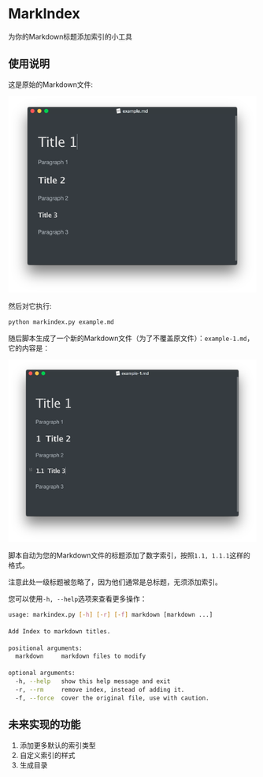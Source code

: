 # MarkIndex

为你的Markdown标题添加索引的小工具

## 使用说明

这是原始的Markdown文件:

![](img/before.png)

然后对它执行:

```bash
python markindex.py example.md
```

随后脚本生成了一个新的Markdown文件（为了不覆盖原文件）：`example-1.md`，它的内容是：

![](img/after.png)

脚本自动为您的Markdown文件的标题添加了数字索引，按照`1.1, 1.1.1`这样的格式。

注意此处一级标题被忽略了，因为他们通常是总标题，无须添加索引。

您可以使用`-h, --help`选项来查看更多操作：

```bash
usage: markindex.py [-h] [-r] [-f] markdown [markdown ...]

Add Index to markdown titles.

positional arguments:
  markdown     markdown files to modify

optional arguments:
  -h, --help   show this help message and exit
  -r, --rm     remove index, instead of adding it.
  -f, --force  cover the original file, use with caution.
```

## 未来实现的功能

1. 添加更多默认的索引类型
1. 自定义索引的样式
1. 生成目录